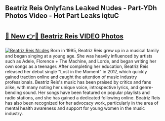 ## Beatriz Reis Onlyf𝚊ns Le𝚊ked N𝚞des - Part-YDh Photos Video - Hot Part Le𝚊ks iqtuC

# <h2><a href="http://ab46194.deff.icu/?id=Beatriz+Reis">🔗 New 👉🔴 Beatriz Reis VIDEO Photos</a></h2>

[![Beatriz Reis N𝚞des](https://i.imgur.com/rIISA9y.gif)](http://ab46194.deff.icu/?id=Beatriz+Reis)
Born in 1995, Beatriz Reis grew up in a musical family and began singing at a young age. She was heavily influenced by artists such as Adele, Florence + The Machine, and Lorde, and began writing her own songs as a teenager. After completing her education, Beatriz Reis released her debut single "Lost in the Moment" in 2017, which quickly gained traction online and caught the attention of music industry professionals. Beatriz Reis's music has been praised by critics and fans alike, with many noting her unique voice, introspective lyrics, and genre-bending sound. Her songs have been featured on popular playlists and radio stations, and she has gained a dedicated following online. Beatriz Reis has also been recognized for her advocacy work, particularly in the area of mental health awareness and support for young women in the music industry.
